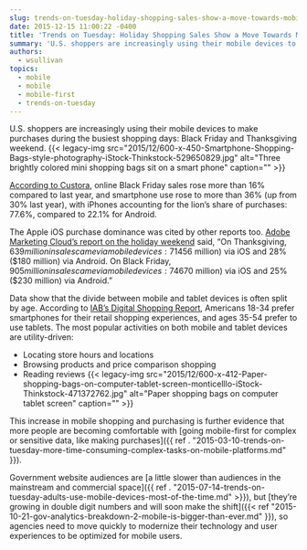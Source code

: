 ```yaml
---
slug: trends-on-tuesday-holiday-shopping-sales-show-a-move-towards-mobile-first
date: 2015-12-15 11:00:22 -0400
title: 'Trends on Tuesday: Holiday Shopping Sales Show a Move Towards Mobile-First'
summary: 'U.S. shoppers are increasingly using their mobile devices to make purchases during the busiest shopping days: Black Friday and Thanksgiving weekend. According to Custora, online Black Friday sales rose more than 16% compared to last year, and smartphone use rose to more than 36% (up from 30% last year), with iPhones accounting for the lion’s share of'
authors:
  - wsullivan
topics:
  - mobile
  - mobile
  - mobile-first
  - trends-on-tuesday
---
```


U.S. shoppers are increasingly using their mobile devices to make purchases during the busiest shopping days: Black Friday and Thanksgiving weekend. {{< legacy-img src="2015/12/600-x-450-Smartphone-Shopping-Bags-style-photography-iStock-Thinkstock-529650829.jpg" alt="Three brightly colored mini shopping bags sit on a smart phone" caption="" >}} 

[According to Custora](http://www.digitaltrends.com/android/black-friday-905-million-sales-came-smartphones-tablets-ios-led-way/), online Black Friday sales rose more than 16% compared to last year, and smartphone use rose to more than 36% (up from 30% last year), with iPhones accounting for the lion’s share of purchases: 77.6%, compared to 22.1% for Android.

The Apple iOS purchase dominance was cited by other reports too. [Adobe Marketing Cloud’s report on the holiday weekend](http://venturebeat.com/2015/11/28/adobe-thanksgiving-and-black-friday-online-sales-up-18-ios-numbers-almost-triple-androids/) said, “On Thanksgiving, $639 million in sales came via mobile devices: 71% ($456 million) via iOS and 28% ($180 million) via Android. On Black Friday, $905 million in sales came via mobile devices: 74% ($670 million) via iOS and 25% ($230 million) via Android.”

Data show that the divide between mobile and tablet devices is often split by age. According to [IAB’s Digital Shopping Report](http://www.iab.com/news/critical-differences-in-digital-shopping-habits-between-age-groups-identified-by-iab-report/), Americans 18-34 prefer smartphones for their retail shopping experiences, and ages 35-54 prefer to use tablets. The most popular activities on both mobile and tablet devices are utility-driven:

  * Locating store hours and locations
  * Browsing products and price comparison shopping
  * Reading reviews {{< legacy-img src="2015/12/600-x-412-Paper-shopping-bags-on-computer-tablet-screen-monticelllo-iStock-Thinkstock-471372762.jpg" alt="Paper shopping bags on computer tablet screen" caption="" >}} 

This increase in mobile shopping and purchasing is further evidence that more people are becoming comfortable with [going mobile-first for complex or sensitive data, like making purchases]({{ ref . "2015-03-10-trends-on-tuesday-more-time-consuming-complex-tasks-on-mobile-platforms.md" }}).

Government website audiences are [a little slower than audiences in the mainstream and commercial space]({{ ref . "2015-07-14-trends-on-tuesday-adults-use-mobile-devices-most-of-the-time.md" >}}), but [they’re growing in double digit numbers and will soon make the shift]({{< ref "2015-10-21-gov-analytics-breakdown-2-mobile-is-bigger-than-ever.md" }}), so agencies need to move quickly to modernize their technology and user experiences to be optimized for mobile users.